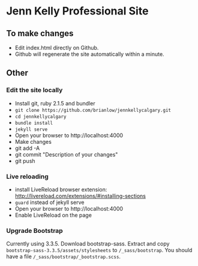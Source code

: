 
Jenn Kelly Professional Site
============================

To make changes
---------------
- Edit index.html directly on Github. 
- Github will regenerate the site automatically within a minute.



Other
-----

### Edit the site locally
- Install git, ruby 2.1.5 and bundler
- `git clone https://github.com/brianlow/jennkellycalgary.git`
- `cd jennkellycalgary`
- `bundle install`
- `jekyll serve`
- Open your browser to http://localhost:4000
- Make changes
- git add -A
- git commit "Description of your changes"
- git push

### Live reloading
- install LiveReload browser extension: http://livereload.com/extensions/#installing-sections
- `guard` instead of jekyll serve
- Open your browser to http://localhost:4000
- Enable LiveReload on the page


### Upgrade Bootstrap
Currently using 3.3.5. Download bootstrap-sass. Extract and copy `bootstrap-sass-3.3.5/assets/stylesheets` to `/_sass/bootstrap`. You should have a file `/_sass/bootstrap/_bootstrap.scss`.




